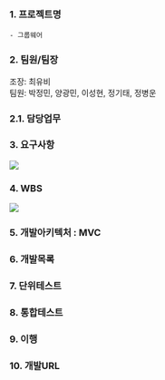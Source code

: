 ### 1. 프로젝트명
    - 그룹웨어 
    
### 2. 팀원/팀장
 조장: 최유비  
 팀원: 박정민, 양광민, 이성현, 정기태, 정병운  
 
### 2.1. 담당업무

### 3. 요구사항
![](https://github.com/HYKim8/OMG/blob/main/%EC%9A%94%EA%B5%AC%EC%82%AC%ED%95%AD.jpg)  

### 4. WBS  
![](https://github.com/HYKim8/OMG/blob/main/wbs.jpg)

### 5. 개발아키텍처 : MVC

### 6. 개발목록

### 7. 단위테스트

### 8. 통합테스트

### 9. 이행

### 10. 개발URL


